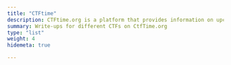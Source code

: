 ```yaml
---
title: "CTFtime"
description: CTFtime.org is a platform that provides information on upcoming and past capture the flag (CTF) events. It is a popular resource for hackers and security enthusiasts to find and participate in CTF competitions.
summary: Write-ups for different CTFs on CtfTime.org
type: "list"
weight: 4
hidemeta: true

---
```



